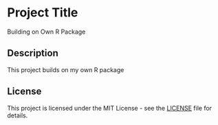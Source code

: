 # Project Title

Building on Own R Package

## Description

This project builds on my own R package 

## License

This project is licensed under the MIT License - see the [LICENSE](LICENSE) file for details.
